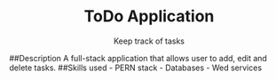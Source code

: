 <h1 align='center'>ToDo Application</h1>
<p align = 'center'>Keep track of tasks</p>
##Description
A full-stack application that allows user to add, edit and delete tasks.
##Skills used
- PERN stack
- Databases
- Wed services
